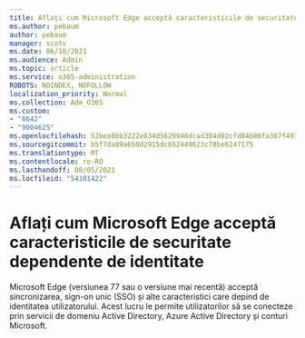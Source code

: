 ```yaml
---
title: Aflați cum Microsoft Edge acceptă caracteristicile de securitate dependente de identitate
ms.author: pebaum
author: pebaum
manager: scotv
ms.date: 06/10/2021
ms.audience: Admin
ms.topic: article
ms.service: o365-administration
ROBOTS: NOINDEX, NOFOLLOW
localization_priority: Normal
ms.collection: Adm_O365
ms.custom:
- "8642"
- "9004625"
ms.openlocfilehash: 52bea8bb3222e034d5629948dcad384d02cfd84b86fa387f493c3ad0abfc069a
ms.sourcegitcommit: b5f7da89a650d2915dc652449623c78be6247175
ms.translationtype: MT
ms.contentlocale: ro-RO
ms.lasthandoff: 08/05/2021
ms.locfileid: "54101422"
---
```

# <a name="learn-how-microsoft-edge-supports-identity-dependent-security-features"></a>Aflați cum Microsoft Edge acceptă caracteristicile de securitate dependente de identitate

Microsoft Edge (versiunea 77 sau o versiune mai recentă) acceptă sincronizarea, sign-on unic (SSO) și alte caracteristici care depind de identitatea utilizatorului. Acest lucru le permite utilizatorilor să se conecteze prin servicii de domeniu Active Directory, Azure Active Directory și conturi Microsoft.
